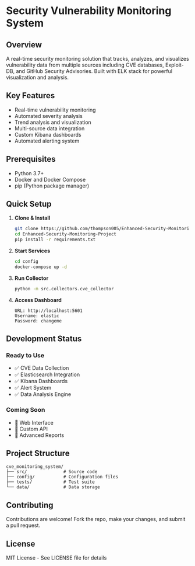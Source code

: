 # Security Vulnerability Monitoring System

## Overview
A real-time security monitoring solution that tracks, analyzes, and visualizes vulnerability data from multiple sources including CVE databases, Exploit-DB, and GitHub Security Advisories. Built with ELK stack for powerful visualization and analysis.

## Key Features
- Real-time vulnerability monitoring
- Automated severity analysis
- Trend analysis and visualization
- Multi-source data integration
- Custom Kibana dashboards
- Automated alerting system

## Prerequisites
- Python 3.7+
- Docker and Docker Compose
- pip (Python package manager)

## Quick Setup

1. **Clone & Install**
   ```bash
   git clone https://github.com/thompson005/Enhanced-Security-Monitoring-Project.git
   cd Enhanced-Security-Monitoring-Project
   pip install -r requirements.txt
   ```

2. **Start Services**
   ```bash
   cd config
   docker-compose up -d
   ```

3. **Run Collector**
   ```bash
   python -m src.collectors.cve_collector
   ```

4. **Access Dashboard**
   ```
   URL: http://localhost:5601
   Username: elastic
   Password: changeme
   ```

## Development Status

### Ready to Use
- ✅ CVE Data Collection
- ✅ Elasticsearch Integration
- ✅ Kibana Dashboards
- ✅ Alert System
- ✅ Data Analysis Engine

### Coming Soon
- 🚧 Web Interface
- 🚧 Custom API
- 🚧 Advanced Reports

## Project Structure
```
cve_monitoring_system/
├── src/              # Source code
├── config/           # Configuration files
├── tests/            # Test suite
└── data/             # Data storage
```

## Contributing
Contributions are welcome! Fork the repo, make your changes, and submit a pull request.

## License
MIT License - See LICENSE file for details
